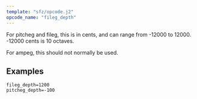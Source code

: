 ```yaml
---
template: "sfz/opcode.j2"
opcode_name: "fileg_depth"
---
```

For pitcheg and fileg, this is in cents, and can range from -12000 to 12000.
-12000 cents is 10 octaves.

For ampeg, this should not normally be used.

## Examples

```sfz
fileg_depth=1200
pitcheg_depth=-100
```
